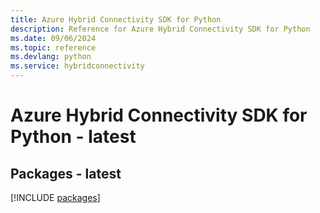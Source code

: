 ```yaml
---
title: Azure Hybrid Connectivity SDK for Python
description: Reference for Azure Hybrid Connectivity SDK for Python
ms.date: 09/06/2024
ms.topic: reference
ms.devlang: python
ms.service: hybridconnectivity
---
```

# Azure Hybrid Connectivity SDK for Python - latest
## Packages - latest
[!INCLUDE [packages](hybrid-connectivity-index.md)]